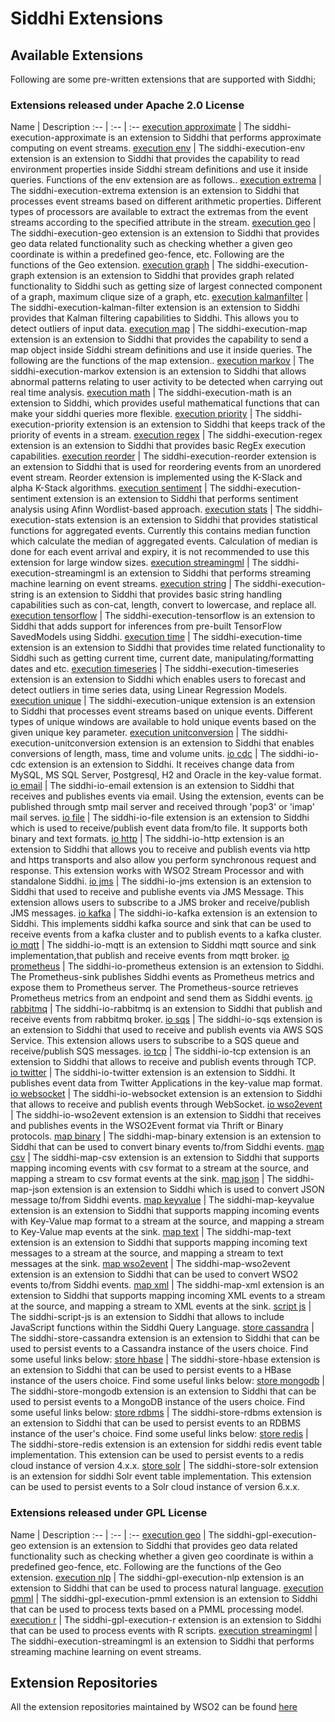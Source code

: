 # Siddhi Extensions

## Available Extensions

Following are some pre-written extensions that are supported with Siddhi;

### Extensions released under Apache 2.0 License
Name | Description
:-- | :-- | :--
<a target="_blank" href="https://wso2-extensions.github.io/siddhi-execution-approximate">execution approximate</a> | The siddhi-execution-approximate is an extension to Siddhi that performs approximate computing on event streams.
<a target="_blank" href="https://wso2-extensions.github.io/siddhi-execution-env">execution env</a> | The siddhi-execution-env extension is an extension to Siddhi that provides the capability to read environment properties inside Siddhi stream definitions and use it inside queries. Functions of the env extension are as follows..
<a target="_blank" href="https://wso2-extensions.github.io/siddhi-execution-extrema">execution extrema</a> | The siddhi-execution-extrema extension is an extension to Siddhi that processes event streams based on different arithmetic properties. Different types of processors are available to extract the extremas from the event streams according to the specified attribute in the stream.
<a target="_blank" href="https://wso2-extensions.github.io/siddhi-execution-geo">execution geo</a> | The siddhi-execution-geo extension is an extension to Siddhi that provides geo data related functionality such as checking whether a given geo coordinate is within a predefined geo-fence, etc. Following are the functions of the Geo extension.
<a target="_blank" href="https://wso2-extensions.github.io/siddhi-execution-graph">execution graph</a> | The siddhi-execution-graph extension is an extension to Siddhi that provides graph related functionality to Siddhi such as getting size of largest connected component of a graph, maximum clique size of a graph, etc.
<a target="_blank" href="https://wso2-extensions.github.io/siddhi-execution-kalmanfilter">execution kalmanfilter</a> | The siddhi-execution-kalman-filter extension is an extension to Siddhi provides that Kalman filtering capabilities to Siddhi. This allows you to detect outliers of input data.
<a target="_blank" href="https://wso2-extensions.github.io/siddhi-execution-map">execution map</a> | The siddhi-execution-map extension is an extension to Siddhi that provides the capability to send a map object inside Siddhi stream definitions and use it inside queries. The following are the functions of the map extension..
<a target="_blank" href="https://wso2-extensions.github.io/siddhi-execution-markov">execution markov</a> | The siddhi-execution-markov extension is an extension to Siddhi that allows abnormal patterns relating to user activity to be detected when carrying out real time analysis.
<a target="_blank" href="https://wso2-extensions.github.io/siddhi-execution-math">execution math</a> | The siddhi-execution-math is an extension to Siddhi, which provides useful mathematical functions that can make your siddhi queries more flexible.
<a target="_blank" href="https://wso2-extensions.github.io/siddhi-execution-priority">execution priority</a> | The siddhi-execution-priority extension is an extension to Siddhi that keeps track of the priority of events in a stream.
<a target="_blank" href="https://wso2-extensions.github.io/siddhi-execution-regex">execution regex</a> | The siddhi-execution-regex extension is an extension to Siddhi that provides basic RegEx execution capabilities.
<a target="_blank" href="https://wso2-extensions.github.io/siddhi-execution-reorder">execution reorder</a> | The siddhi-execution-reorder extension is an extension to Siddhi that is used for reordering events from an unordered event stream. Reorder extension is implemented using the K-Slack and alpha K-Stack algorithms.
<a target="_blank" href="https://wso2-extensions.github.io/siddhi-execution-sentiment">execution sentiment</a> | The siddhi-execution-sentiment extension is an extension to Siddhi that performs sentiment analysis using Afinn Wordlist-based approach.
<a target="_blank" href="https://wso2-extensions.github.io/siddhi-execution-stats">execution stats</a> | The siddhi-execution-stats extension is an extension to Siddhi that provides statistical functions for aggregated events. Currently this contains median function which calculate the median of aggregated events. Calculation of median is done for each event arrival and expiry, it is not recommended to use this extension for large window sizes.
<a target="_blank" href="https://wso2-extensions.github.io/siddhi-execution-streamingml">execution streamingml</a> | The siddhi-execution-streamingml is an extension to Siddhi that performs streaming machine learning on event streams.
<a target="_blank" href="https://wso2-extensions.github.io/siddhi-execution-string">execution string</a> | The siddhi-execution-string is an extension to Siddhi that provides basic string handling capabilities such as con-cat, length, convert to lowercase, and replace all.
<a target="_blank" href="https://wso2-extensions.github.io/siddhi-execution-tensorflow">execution tensorflow</a> | The siddhi-execution-tensorflow is an extension to Siddhi that adds support for inferences from pre-built TensorFlow SavedModels using Siddhi.
<a target="_blank" href="https://wso2-extensions.github.io/siddhi-execution-time">execution time</a> | The siddhi-execution-time extension is an extension to Siddhi that provides time related functionality to Siddhi such as getting current time, current date, manipulating/formatting dates and etc.
<a target="_blank" href="https://wso2-extensions.github.io/siddhi-execution-timeseries">execution timeseries</a> | The siddhi-execution-timeseries extension is an extension to Siddhi which enables users to forecast and detect outliers in time series data, using Linear Regression Models.
<a target="_blank" href="https://wso2-extensions.github.io/siddhi-execution-unique">execution unique</a> | The siddhi-execution-unique extension is an extension to Siddhi that processes event streams based on unique events. Different types of unique windows are available to hold unique events based on the given unique key parameter.
<a target="_blank" href="https://wso2-extensions.github.io/siddhi-execution-unitconversion">execution unitconversion</a> | The siddhi-execution-unitconversion extension is an extension to Siddhi that enables conversions of length, mass, time and volume units.
<a target="_blank" href="https://wso2-extensions.github.io/siddhi-io-cdc">io cdc</a> | The siddhi-io-cdc extension is an extension to Siddhi. It receives change data from MySQL, MS SQL Server, Postgresql, H2 and Oracle in the key-value format.
<a target="_blank" href="https://wso2-extensions.github.io/siddhi-io-email">io email</a> | The siddhi-io-email extension is an extension to Siddhi that receives and publishes events via email. Using the extension, events can be published through smtp mail server and received through 'pop3' or 'imap' mail serves.
<a target="_blank" href="https://wso2-extensions.github.io/siddhi-io-file">io file</a> | The siddhi-io-file extension is an extension to Siddhi which is used to receive/publish event data from/to file. It supports both binary and text formats.
<a target="_blank" href="https://wso2-extensions.github.io/siddhi-io-http">io http</a> | The siddhi-io-http extension is an extension to Siddhi that allows you to receive and publish events via http and https transports and also allow you perform synchronous request and response. This extension works with WSO2 Stream Processor and with standalone Siddhi.
<a target="_blank" href="https://wso2-extensions.github.io/siddhi-io-jms">io jms</a> | The siddhi-io-jms extension is an extension to Siddhi that used to receive and publishe events via JMS Message. This extension allows users to subscribe to a JMS broker and receive/publish JMS messages.
<a target="_blank" href="https://wso2-extensions.github.io/siddhi-io-kafka">io kafka</a> | The siddhi-io-kafka extension is an extension to Siddhi. This implements siddhi kafka source and sink that can be used to receive events from a kafka cluster and to publish events to a kafka cluster.
<a target="_blank" href="https://wso2-extensions.github.io/siddhi-io-mqtt">io mqtt</a> | The siddhi-io-mqtt is an extension to Siddhi mqtt source and sink implementation,that publish and receive events from mqtt broker.
<a target="_blank" href="https://wso2-extensions.github.io/siddhi-io-prometheus">io prometheus</a> | The siddhi-io-prometheus extension is an extension to Siddhi. The Prometheus-sink publishes Siddhi events as Prometheus metrics and expose them to Prometheus server. The Prometheus-source retrieves Prometheus metrics from an endpoint and send them as Siddhi events.
<a target="_blank" href="https://wso2-extensions.github.io/siddhi-io-rabbitmq">io rabbitmq</a> | The siddhi-io-rabbitmq is an extension to Siddhi that publish and receive events from rabbitmq broker.
<a target="_blank" href="https://wso2-extensions.github.io/siddhi-io-sqs">io sqs</a> | The siddhi-io-sqs extension is an extension to Siddhi that used to receive and publish events via AWS SQS Service. This extension allows users to subscribe to a SQS queue and receive/publish SQS messages.
<a target="_blank" href="https://wso2-extensions.github.io/siddhi-io-tcp">io tcp</a> | The siddhi-io-tcp extension is an extension to Siddhi that allows to receive and publish events through TCP.
<a target="_blank" href="https://wso2-extensions.github.io/siddhi-io-twitter">io twitter</a> | The siddhi-io-twitter extension is an extension to Siddhi. It publishes event data from Twitter Applications in the key-value map format.
<a target="_blank" href="https://wso2-extensions.github.io/siddhi-io-websocket">io websocket</a> | The siddhi-io-websocket extension is an extension to Siddhi that allows to receive and publish events through WebSocket.
<a target="_blank" href="https://wso2-extensions.github.io/siddhi-io-wso2event">io wso2event</a> | The siddhi-io-wso2event extension is an extension to Siddhi that receives and publishes events in the WSO2Event format via Thrift or Binary protocols.
<a target="_blank" href="https://wso2-extensions.github.io/siddhi-map-binary">map binary</a> | The siddhi-map-binary extension is an extension to Siddhi that can be used to convert binary events to/from Siddhi events.
<a target="_blank" href="https://wso2-extensions.github.io/siddhi-map-csv">map csv</a> | The siddhi-map-csv extension is an extension to Siddhi that supports mapping incoming events with csv format to a stream at the source, and mapping a stream to csv format events at the sink.
<a target="_blank" href="https://wso2-extensions.github.io/siddhi-map-json">map json</a> | The siddhi-map-json extension is an extension to Siddhi which is used to convert JSON message to/from Siddhi events.
<a target="_blank" href="https://wso2-extensions.github.io/siddhi-map-keyvalue">map keyvalue</a> | The siddhi-map-keyvalue extension is an extension to Siddhi that supports mapping incoming events with Key-Value map format to a stream at the source, and mapping a stream to Key-Value map events at the sink.
<a target="_blank" href="https://wso2-extensions.github.io/siddhi-map-text">map text</a> | The siddhi-map-text extension is an extension to Siddhi that supports mapping incoming text messages to a stream at the source, and mapping a stream to text messages at the sink.
<a target="_blank" href="https://wso2-extensions.github.io/siddhi-map-wso2event">map wso2event</a> | The siddhi-map-wso2event extension is an extension to Siddhi that can be used to convert WSO2 events to/from Siddhi events.
<a target="_blank" href="https://wso2-extensions.github.io/siddhi-map-xml">map xml</a> | The siddhi-map-xml extension is an extension to Siddhi that supports mapping incoming XML events to a stream at the source, and mapping a stream to XML events at the sink.
<a target="_blank" href="https://wso2-extensions.github.io/siddhi-script-js">script js</a> | The siddhi-script-js is an extension to Siddhi that allows to include JavaScript functions within the Siddhi Query Language.
<a target="_blank" href="https://wso2-extensions.github.io/siddhi-store-cassandra">store cassandra</a> | The siddhi-store-cassandra extension is an extension to Siddhi that can be used to persist events to a Cassandra instance of the users choice. Find some useful links below:
<a target="_blank" href="https://wso2-extensions.github.io/siddhi-store-hbase">store hbase</a> | The siddhi-store-hbase extension is an extension to Siddhi that can be used to persist events to a HBase instance of the users choice. Find some useful links below:
<a target="_blank" href="https://wso2-extensions.github.io/siddhi-store-mongodb">store mongodb</a> | The siddhi-store-mongodb extension is an extension to Siddhi that can be used to persist events to a MongoDB instance of the users choice. Find some useful links below:
<a target="_blank" href="https://wso2-extensions.github.io/siddhi-store-rdbms">store rdbms</a> | The siddhi-store-rdbms extension is an extension to Siddhi that can be used to persist events to an RDBMS instance of the user's choice. Find some useful links below:
<a target="_blank" href="https://wso2-extensions.github.io/siddhi-store-redis">store redis</a> | The siddhi-store-redis extension is an extension for siddhi redis event table implementation. This extension can be used to persist events to a redis cloud instance of version 4.x.x.
<a target="_blank" href="https://wso2-extensions.github.io/siddhi-store-solr">store solr</a> | The siddhi-store-solr extension is an extension for siddhi Solr event table implementation. This extension can be used to persist events to a Solr cloud instance of version 6.x.x.

### Extensions released under GPL License
Name | Description
:-- | :-- | :--
<a target="_blank" href="https://wso2-extensions.github.io/siddhi-gpl-execution-geo">execution geo</a> | The siddhi-gpl-execution-geo extension is an extension to Siddhi that provides geo data related functionality such as checking whether a given geo coordinate is within a predefined geo-fence, etc. Following are the functions of the Geo extension.
<a target="_blank" href="https://wso2-extensions.github.io/siddhi-gpl-execution-nlp">execution nlp</a> | The siddhi-gpl-execution-nlp extension is an extension to Siddhi that can be used to process natural language.
<a target="_blank" href="https://wso2-extensions.github.io/siddhi-gpl-execution-pmml">execution pmml</a> | The siddhi-gpl-execution-pmml extension is an extension to Siddhi that can be used to process texts based on a PMML processing model.
<a target="_blank" href="https://wso2-extensions.github.io/siddhi-gpl-execution-r">execution r</a> | The siddhi-gpl-execution-r extension is an extension to Siddhi that can be used to process events with R scripts.
<a target="_blank" href="https://wso2-extensions.github.io/siddhi-gpl-execution-streamingml">execution streamingml</a> | The siddhi-execution-streamingml is an extension to Siddhi that performs streaming machine learning on event streams.


## Extension Repositories

All the extension repositories maintained by WSO2 can be found <a target="_blank" href="https://github.com/wso2-extensions/?utf8=%E2%9C%93&q=siddhi&type=&language=">here</a>
